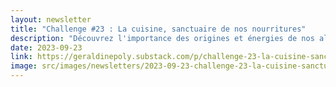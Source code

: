 ```yaml
---
layout: newsletter
title: "Challenge #23 : La cuisine, sanctuaire de nos nourritures"
description: "Découvrez l'importance des origines et énergies de nos aliments et plongez dans l'histoire de la cuisine, du choix des légumes à l'évolution des designs de cuisine au fil des décennies. Apprenez comment l'environnement et l'ambiance de votre cuisine peuvent influencer votre bien-être et vos choix alimentaires. Conseils d'hygiène, de Feng Shui et astuces pour optimiser votre espace : tout y est pour vous inspirer à créer une cuisine qui vous ressemble et favorise la santé."
date: 2023-09-23
link: https://geraldinepoly.substack.com/p/challenge-23-la-cuisine-sanctuaire
image: src/images/newsletters/2023-09-23-challenge-23-la-cuisine-sanctuaire-de-nos-nourritures.jpg
---
```

